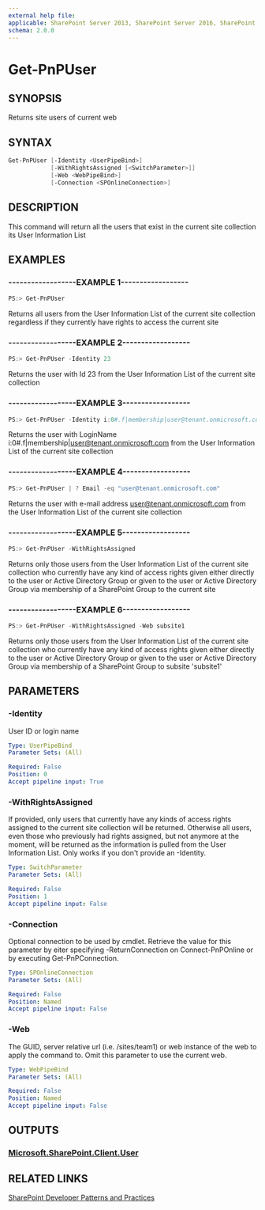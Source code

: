 ```yaml
---
external help file:
applicable: SharePoint Server 2013, SharePoint Server 2016, SharePoint Online
schema: 2.0.0
---
```

# Get-PnPUser

## SYNOPSIS
Returns site users of current web

## SYNTAX 

```powershell
Get-PnPUser [-Identity <UserPipeBind>]
            [-WithRightsAssigned [<SwitchParameter>]]
            [-Web <WebPipeBind>]
            [-Connection <SPOnlineConnection>]
```

## DESCRIPTION
This command will return all the users that exist in the current site collection its User Information List

## EXAMPLES

### ------------------EXAMPLE 1------------------
```powershell
PS:> Get-PnPUser
```

Returns all users from the User Information List of the current site collection regardless if they currently have rights to access the current site

### ------------------EXAMPLE 2------------------
```powershell
PS:> Get-PnPUser -Identity 23
```

Returns the user with Id 23 from the User Information List of the current site collection

### ------------------EXAMPLE 3------------------
```powershell
PS:> Get-PnPUser -Identity i:0#.f|membership|user@tenant.onmicrosoft.com
```

Returns the user with LoginName i:0#.f|membership|user@tenant.onmicrosoft.com from the User Information List of the current site collection

### ------------------EXAMPLE 4------------------
```powershell
PS:> Get-PnPUser | ? Email -eq "user@tenant.onmicrosoft.com"
```

Returns the user with e-mail address user@tenant.onmicrosoft.com from the User Information List of the current site collection

### ------------------EXAMPLE 5------------------
```powershell
PS:> Get-PnPUser -WithRightsAssigned
```

Returns only those users from the User Information List of the current site collection who currently have any kind of access rights given either directly to the user or Active Directory Group or given to the user or Active Directory Group via membership of a SharePoint Group to the current site

### ------------------EXAMPLE 6------------------
```powershell
PS:> Get-PnPUser -WithRightsAssigned -Web subsite1
```

Returns only those users from the User Information List of the current site collection who currently have any kind of access rights given either directly to the user or Active Directory Group or given to the user or Active Directory Group via membership of a SharePoint Group to subsite 'subsite1'

## PARAMETERS

### -Identity
User ID or login name

```yaml
Type: UserPipeBind
Parameter Sets: (All)

Required: False
Position: 0
Accept pipeline input: True
```

### -WithRightsAssigned
If provided, only users that currently have any kinds of access rights assigned to the current site collection will be returned. Otherwise all users, even those who previously had rights assigned, but not anymore at the moment, will be returned as the information is pulled from the User Information List. Only works if you don't provide an -Identity.

```yaml
Type: SwitchParameter
Parameter Sets: (All)

Required: False
Position: 1
Accept pipeline input: False
```

### -Connection
Optional connection to be used by cmdlet. Retrieve the value for this parameter by eiter specifying -ReturnConnection on Connect-PnPOnline or by executing Get-PnPConnection.

```yaml
Type: SPOnlineConnection
Parameter Sets: (All)

Required: False
Position: Named
Accept pipeline input: False
```

### -Web
The GUID, server relative url (i.e. /sites/team1) or web instance of the web to apply the command to. Omit this parameter to use the current web.

```yaml
Type: WebPipeBind
Parameter Sets: (All)

Required: False
Position: Named
Accept pipeline input: False
```

## OUTPUTS

### [Microsoft.SharePoint.Client.User](https://msdn.microsoft.com/en-us/library/microsoft.sharepoint.client.user.aspx)

## RELATED LINKS

[SharePoint Developer Patterns and Practices](http://aka.ms/sppnp)

